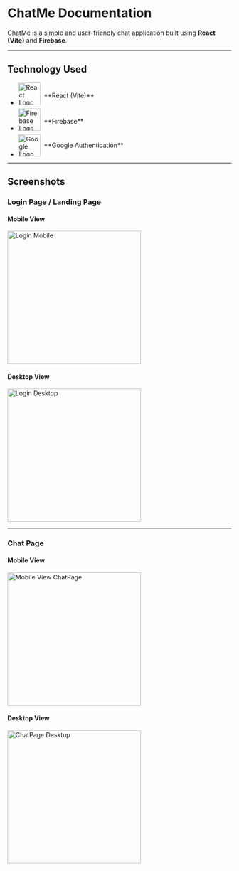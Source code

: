 # ChatMe Documentation

ChatMe is a simple and user-friendly chat application built using **React (Vite)** and **Firebase**.

---

## **Technology Used**

- <div style="display: flex; align-items: center;">
    <img src="https://upload.wikimedia.org/wikipedia/commons/a/a7/React-icon.svg" alt="React Logo" width="50" height="50" style="margin-right: 8px; margin-bottom:8px;">
    <span>**React (Vite)**</span>
  </div>
- <div style="display: flex; align-items: center;">
    <img src="https://firebase.google.com/static/images/brand-guidelines/logo-vertical.png" alt="Firebase Logo" width="50" height="50" style="margin-right: 8px; margin-bottom:8px;">
    <span>**Firebase**</span>
  </div>
- <div style="display: flex; align-items: center;">
    <img src="https://developers.google.com/static/identity/images/branding_guide_do_1.png" alt="Google Logo" width="50" height="50" style="margin-right: 8px;">
    <span>**Google Authentication**</span>
  </div>

---

## **Screenshots**

### **Login Page / Landing Page**

#### **Mobile View**
<img src="https://github.com/user-attachments/assets/e5ff6e93-234a-4cdf-bfbc-557511708793" alt="Login Mobile" width="300" height="300">

#### **Desktop View**
<img src="https://github.com/user-attachments/assets/2c7a996a-f88b-484b-92c0-d91eab93f78d" alt="Login Desktop" width="300" height="300">

---

### **Chat Page**

#### **Mobile View**
<img src="https://github.com/user-attachments/assets/e161adeb-e499-4ff6-a5bd-853230bd3827" alt="Mobile View ChatPage" width="300" height="300">

#### **Desktop View**
<img src="https://github.com/user-attachments/assets/24c68967-df74-4ee4-b65b-8c9c517c5c5e" alt="ChatPage Desktop" width="300" height="300">
